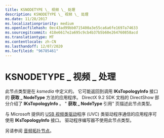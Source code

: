 ```yaml
---
title: KSNODETYPE \_ 视频 \_ 处理
description: KSNODETYPE \_ 视频 \_ 处理
ms.date: 11/28/2017
ms.localizationpriority: medium
ms.openlocfilehash: 0ec43ad99bb0715400a3e55ca6a6fe1697a74633
ms.sourcegitcommit: 418e6617e2a695c9cb4b37b5b60e264760858acd
ms.translationtype: MT
ms.contentlocale: zh-CN
ms.lasthandoff: 12/07/2020
ms.locfileid: "96785461"
---
```

# <a name="ksnodetype_video_processing"></a>KSNODETYPE \_ 视频 \_ 处理


此节点类型是在 *ksmedia* 中定义的。 它可能返回到调用 **IKsTopologyInfo** 接口的 **获取 \_ NodeType** 方法的应用程序。 DirectX 9.2 SDK 文档的 DirectShow 部分介绍了 **IKsTopologyInfo** 。 " **获取 \_ NodeType** 引用" 页描述此节点类型。

与 Microsoft 提供的 [USB 视频类驱动](./usb-video-class-driver.md)程序 (UVC) 类驱动程序通信的应用程序可使用 **IKsTopologyInfo** 接口。 驱动程序编写器不使用此节点类型。

另请参阅 [音频拓扑节点](../audio/audio-topology-nodes.md)。

 

